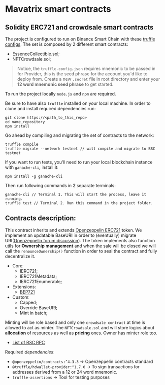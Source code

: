 # Mavatrix smart contracts

## Solidity ERC721 and crowdsale smart contracts

The project is configured to run on Binance Smart Chain with these [truffle configs](https://docs.binance.org/smart-chain/developer/deploy/truffle.html). The set is composed by 2 different smart contracts: 

- EssenceCollectible.sol;
- NFTCrowdsale.sol;

> Notice, the `truffle-config.json` requires mnemonic to be passed in for Provider, this is the seed phrase for the account you'd like to deploy from. Create a new `.secret` file in root directory and enter your **12 word mnemonic seed phrase** to get started.

To run the project locally `node.js` and `npm` are required.

Be sure to have also `truffle` installed on your local machine. In order to clone and install required dependencies run:

```
git clone https://<path_to_this_repo>
cd name_repository
npm install
```

Go ahead by compiling and migrating the set of contracts to the network:

```
truffle compile
truffle migrate --network testnet // will compile and migrate to BSC testnet
```

If you want to run tests, you'll need to run your local blockchain instance with `ganache-cli`, install it:

```
npm install -g ganache-cli
```

Then run following commands in 2 separate terminals:

```
ganache-cli // Terminal 1. This will start the process, leave it running.
truffle test // Terminal 2. Run this command in the project folder.
```

## Contracts description:

This contract inherits and extends [Openzeppelin ERC721](https://docs.openzeppelin.com/contracts/4.x/api/token/erc721) token. We implement an updatable BaseURI in order to (eventually) migrate URI([Openzeppelin forum discussion](https://forum.openzeppelin.com/t/why-doesnt-openzeppelin-erc721-contain-settokenuri/6373/3)). The token implements also function utils for **Ownership management** and when the sale will be closed we will call the `renounceOwnership()` function in order to seal the contract and fully decentralize it.

- Core: 
    - IERC721; 
    - IERC721Metadata; 
    - IERC721Enumerable;
- Extensions: 
    - [BEP721](https://academy.binance.com/en/glossary/bep-721)
- Custom:
    - Capped;
    - Override BaseURI;
    - Mint in batch;

Minting will be role based and only one `crowdsale contract` at time is allowed to act as minter. The `NFTCrowdsale.sol` and will store logics about **allocation** of resources as well as **pricing** ones. Owner has minter role too.

- [List of BSC RPC](https://docs.binance.org/smart-chain/developer/rpc.html)

Required _dependencies_:

- `@openzeppelin/contracts:^4.3.3` -> Openzeppelin contracts standard
- `@truffle/hdwallet-provider:^1.7.0` -> To sign transactions for addresses derived from a 12 or 24 word mnemonic.
- `truffle-assertions` -> Tool for testing purposes
